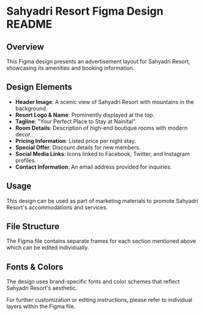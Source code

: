 # Sahyadri Resort Figma Design README

## Overview
This Figma design presents an advertisement layout for Sahyadri Resort, showcasing its amenities and booking information.

## Design Elements
- **Header Image**: A scenic view of Sahyadri Resort with mountains in the background.
- **Resort Logo & Name**: Prominently displayed at the top.
- **Tagline**: "Your Perfect Place to Stay at Nainital".
- **Room Details**: Description of high-end boutique rooms with modern decor.
- **Pricing Information**: Listed price per night stay.
- **Special Offer**: Discount details for new members.
- **Social Media Links**: Icons linked to Facebook, Twitter, and Instagram profiles.
- **Contact Information**: An email address provided for inquiries.

## Usage
This design can be used as part of marketing materials to promote Sahyadri Resort's accommodations and services.

## File Structure
The Figma file contains separate frames for each section mentioned above which can be edited individually.

## Fonts & Colors
The design uses brand-specific fonts and color schemes that reflect Sahyadri Resort's aesthetic.

For further customization or editing instructions, please refer to individual layers within the Figma file.
